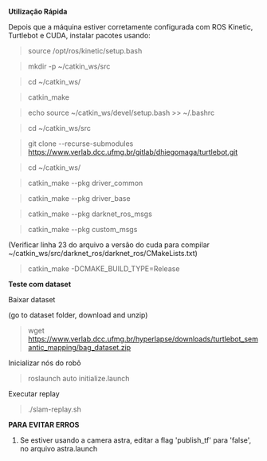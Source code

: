 **Utilização Rápida**

Depois que a máquina estiver corretamente configurada com ROS Kinetic, Turtlebot e CUDA, instalar pacotes usando:

>source /opt/ros/kinetic/setup.bash

>mkdir -p ~/catkin_ws/src

>cd ~/catkin_ws/

>catkin_make

>echo source ~/catkin_ws/devel/setup.bash >> ~/.bashrc

>cd ~/catkin_ws/src

>git clone --recurse-submodules https://www.verlab.dcc.ufmg.br/gitlab/dhiegomaga/turtlebot.git

>cd ~/catkin_ws/

>catkin_make --pkg driver_common

>catkin_make --pkg driver_base

>catkin_make --pkg darknet_ros_msgs

>catkin_make --pkg custom_msgs

(Verificar linha 23 do arquivo a versão do cuda para compilar ~/catkin_ws/src/darknet_ros/darknet_ros/CMakeLists.txt)

>catkin_make -DCMAKE_BUILD_TYPE=Release

**Teste com dataset**

Baixar dataset

(go to dataset folder, download and unzip)
>wget https://www.verlab.dcc.ufmg.br/hyperlapse/downloads/turtlebot_semantic_mapping/bag_dataset.zip

Inicializar nós do robô
>roslaunch auto initialize.launch

Executar replay
>./slam-replay.sh


**PARA EVITAR ERROS**
1. Se estiver usando a camera astra, editar a flag 'publish_tf' para 'false', no arquivo astra.launch

